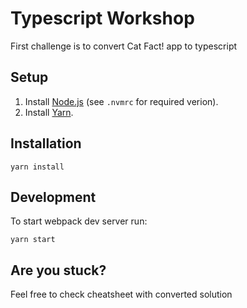 # Typescript Workshop

First challenge is to convert Cat Fact! app to typescript

## Setup

1. Install [Node.js](https://nodejs.org) (see `.nvmrc` for required verion).
2. Install [Yarn](https://yarnpkg.com).

## Installation

`yarn install`

## Development

To start webpack dev server run:

`yarn start`

## Are you stuck?

Feel free to check cheatsheet with converted solution
